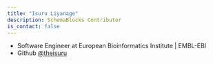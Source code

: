```yaml
---
title: "Isuru Liyanage"
description: SchemaBlocks Contributor
is_contact: false
---
```


* Software Engineer at European Bioinformatics Institute | EMBL-EBI
* Github [@theisuru](https://github.com/theisuru)
